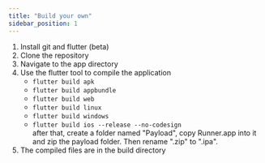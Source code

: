```yaml
---
title: "Build your own"
sidebar_position: 1
---
```


1. Install git and flutter (beta)
2. Clone the repository
3. Navigate to the app directory
4. Use the flutter tool to compile the application
   * `flutter build apk`
   * `flutter build appbundle`
   * `flutter build web`
   * `flutter build linux`
   * `flutter build windows`
   * `flutter build ios --release --no-codesign`\
   after that, create a folder named "Payload", copy Runner.app into it and zip the payload folder. Then rename ".zip" to ".ipa".
5. The compiled files are in the build directory
